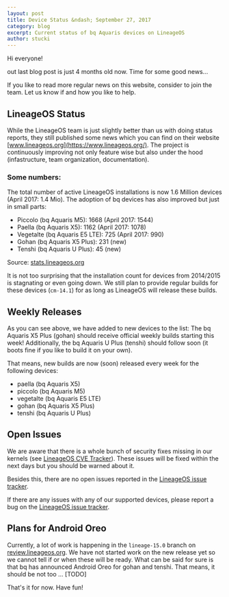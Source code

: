 ```yaml
---
layout: post
title: Device Status &ndash; September 27, 2017
category: blog
excerpt: Current status of bq Aquaris devices on LineageOS
author: stucki
---
```


Hi everyone!

out last blog post is just 4 months old now. Time for some good news...

If you like to read more regular news on this website, consider to join the team. Let us know if and how you like to help.

LineageOS Status
----------------

While the LineageOS team is just slightly better than us with doing status reports, they still published some news which you can find on their website [www.lineageos.org](https://www.lineageos.org/). The project is continuously improving not only feature wise but also under the hood (infastructure, team organization, documentation).

### Some numbers:

The total number of active LineageOS installations is now 1.6 Million devices (April 2017: 1.4 Mio).
The adoption of bq devices has also improved but just in small parts:

- Piccolo (bq Aquaris M5): 1668 (April 2017: 1544)
- Paella (bq Aquaris X5):  1162 (April 2017: 1078)
- Vegetalte (bq Aquaris E5 LTE): 725 (April 2017: 990)
- Gohan (bq Aquaris X5 Plus): 231 (new)
- Tenshi (bq Aquaris U Plus): 45 (new)

Source: [stats.lineageos.org](https://stats.lineageos.org/)

It is not too surprising that the installation count for devices from 2014/2015 is stagnating or even going down. We still plan to provide regular builds for these devices (`cm-14.1`) for as long as LineageOS will release these builds.

Weekly Releases
---------------

As you can see above, we have added to new devices to the list: The bq Aquaris X5 Plus (gohan) should receive official weekly builds starting this week! Additionally, the bq Aquaris U Plus (tenshi) should follow soon (it boots fine if you like to build it on your own).

That means, new builds are now (soon) released every week for the following devices:

* paella (bq Aquaris X5)
* piccolo (bq Aquaris M5)
* vegetalte (bq Aquaris E5 LTE)
* gohan (bq Aquaris X5 Plus)
* tenshi (bq Aquaris U Plus)

Open Issues
-----------

We are aware that there is a whole bunch of security fixes missing in our kernels (see [LineageOS CVE Tracker](https://cve.lineageos.org/)).
These issues will be fixed within the next days but you should be warned about it.

Besides this, there are no open issues reported in the [LineageOS issue tracker](https://jira.lineageos.org/).

If there are any issues with any of our supported devices, please report a bug on the [LineageOS issue tracker](https://jira.lineageos.org/).

Plans for Android Oreo
------------------------

Currently, a lot of work is happening in the `lineage-15.0` branch on [review.lineageos.org](https://review.lineageos.org/). We have not started work on the new release yet so we cannot tell if or when these will be ready. What can be said for sure is that bq has announced Android Oreo for gohan and tenshi. That means, it should be not too ... [TODO]

That's it for now. Have fun!
